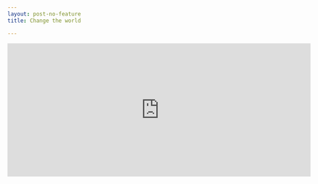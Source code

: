 ```yaml
---
layout: post-no-feature
title: Change the world

---
```


  <iframe class="tumblr_audio_player tumblr_audio_player_58797050191" src="http://levantis.tumblr.com/post/58797050191/audio_player_iframe/levantis/tumblr_mru8ur5rzw1rlnxww?audio_file=http%3A%2F%2Fwww.tumblr.com%2Faudio_file%2Flevantis%2F58797050191%2Ftumblr_mru8ur5rzw1rlnxww&color=white" frameborder="0" allowtransparency="true" scrolling="no" width="680" height="300"></iframe>